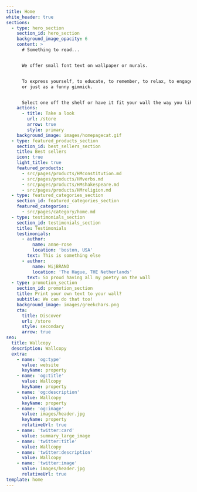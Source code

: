 ```yaml
---
title: Home
white_header: true
sections:
  - type: hero_section
    section_id: hero_section
    background_image_opacity: 6
    content: >
      # Something to read...


      We offer small font text on wallpaper or murals.


      To express yourself, to educate, to remember, to relax, to engage visitors
      or just as a funny gimmick.


      Select one off the shelf or have it fit your wall the way you like it.
    actions:
      - title: Take a look
        url: /store
        arrow: true
        style: primary
    background_image: images/homepagecat.gif
  - type: featured_products_section
    section_id: best_sellers_section
    title: Best sellers
    icon: true
    light_title: true
    featured_products:
      - src/pages/products/HMconstitution.md
      - src/pages/products/HMverbs.md
      - src/pages/products/HMshakespeare.md
      - src/pages/products/HMreligion.md
  - type: featured_categories_section
    section_id: featured_categories_section
    featured_categories:
      - src/pages/category/home.md
  - type: testimonials_section
    section_id: testimonials_section
    title: Testimonials
    testimonials:
      - author:
          name: anne-rose
          location: 'boston, USA'
        text: This is something else
      - author:
          name: WijBRAND
          location: 'The Hague, THE Netherlands'
        text: So proud having all my poetry on the wall
  - type: promotion_section
    section_id: promotion_section
    title: Print your own text to your wall?
    subtitle: We can do that too!
    background_image: images/greekchars.png
    cta:
      title: Discover
      url: /store
      style: secondary
      arrow: true
seo:
  title: Wallcopy
  description: Wallcopy
  extra:
    - name: 'og:type'
      value: website
      keyName: property
    - name: 'og:title'
      value: Wallcopy
      keyName: property
    - name: 'og:description'
      value: Wallcopy
      keyName: property
    - name: 'og:image'
      value: images/header.jpg
      keyName: property
      relativeUrl: true
    - name: 'twitter:card'
      value: summary_large_image
    - name: 'twitter:title'
      value: Wallcopy
    - name: 'twitter:description'
      value: Wallcopy
    - name: 'twitter:image'
      value: images/header.jpg
      relativeUrl: true
template: home
---
```

